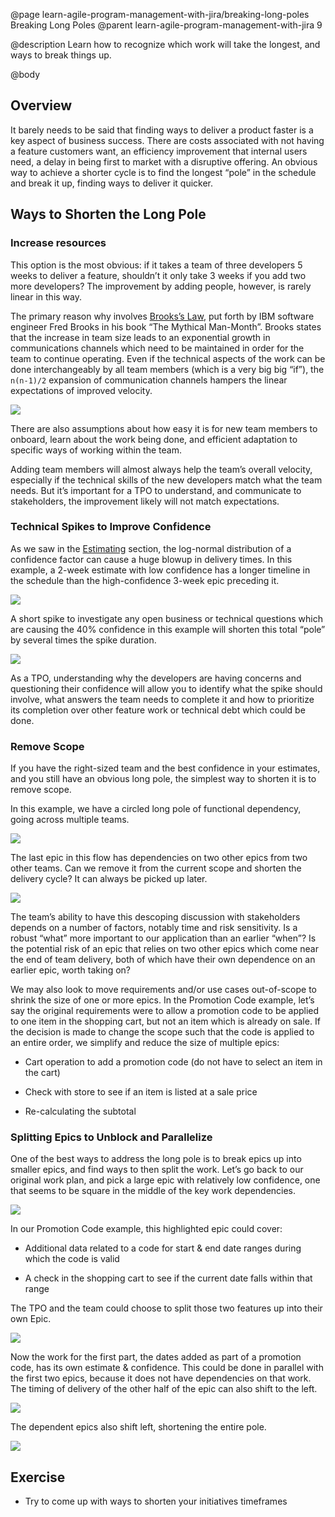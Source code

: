 @page learn-agile-program-management-with-jira/breaking-long-poles Breaking Long Poles
@parent learn-agile-program-management-with-jira 9

@description Learn how to recognize which work will take the longest, and ways to break things up.

@body

Overview
--------

It barely needs to be said that finding ways to deliver a product faster is a key aspect of business success. There are costs associated with not having a feature customers want, an efficiency improvement that internal users need, a delay in being first to market with a disruptive offering. An obvious way to achieve a shorter cycle is to find the longest “pole” in the schedule and break it up, finding ways to deliver it quicker.

Ways to Shorten the Long Pole
-----------------------------

### Increase resources

This option is the most obvious: if it takes a team of three developers 5 weeks to deliver a feature, shouldn’t it only take 3 weeks if you add two more developers? The improvement by adding people, however, is rarely linear in this way.

The primary reason why involves [Brooks’s Law](https://effectiviology.com/brooks-law/), put forth by IBM software engineer Fred Brooks in his book “The Mythical Man-Month”. Brooks states that the increase in team size leads to an exponential growth in communications channels which need to be maintained in order for the team to continue operating. Even if the technical aspects of the work can be done interchangeably by all team members (which is a very big big “if”), the `n(n-1)/2` expansion of communication channels hampers the linear expectations of improved velocity.

<img src="../static/img/program-management-with-jira/long-poles/handshakes.png" class="content-400-800-shadow"/>

There are also assumptions about how easy it is for new team members to onboard, learn about the work being done, and efficient adaptation to specific ways of working within the team.

Adding team members will almost always help the team’s overall velocity, especially if the technical skills of the new developers match what the team needs. But it’s important for a TPO to understand, and communicate to stakeholders, the improvement likely will not match expectations.

### Technical Spikes to Improve Confidence

As we saw in the [Estimating](https://bitovi.atlassian.net/wiki/spaces/PM/pages/350486657/Estimating) section, the log-normal distribution of a confidence factor can cause a huge blowup in delivery times. In this example, a 2-week estimate with low confidence has a longer timeline in the schedule than the high-confidence 3-week epic preceding it.

<img src="../static/img/program-management-with-jira/long-poles/estimate-and-confidence.png" class="content-400-800-shadow"/>


A short spike to investigate any open business or technical questions which are causing the 40% confidence in this example will shorten this total “pole” by several times the spike duration.

<img src="../static/img/program-management-with-jira/long-poles/spike.png" class="content-400-800-shadow"/>

As a TPO, understanding why the developers are having concerns and questioning their confidence will allow you to identify what the spike should involve, what answers the team needs to complete it and how to prioritize its completion over other feature work or technical debt which could be done.

### Remove Scope

If you have the right-sized team and the best confidence in your estimates, and you still have an obvious long pole, the simplest way to shorten it is to remove scope.

In this example, we have a circled long pole of functional dependency, going across multiple teams.

<img src="../static/img/program-management-with-jira/long-poles/long-pole.png" class="content-400-800-shadow"/>

The last epic in this flow has dependencies on two other epics from two other teams. Can we remove it from the current scope and shorten the delivery cycle? It can always be picked up later.

<img src="../static/img/program-management-with-jira/long-poles/shortened-long-pole.png" class="content-400-800-shadow"/>

The team’s ability to have this descoping discussion with stakeholders depends on a number of factors, notably time and risk sensitivity. Is a robust “what” more important to our application than an earlier “when”? Is the potential risk of an epic that relies on two other epics which come near the end of team delivery, both of which have their own dependence on an earlier epic, worth taking on?

We may also look to move requirements and/or use cases out-of-scope to shrink the size of one or more epics. In the Promotion Code example, let’s say the original requirements were to allow a promotion code to be applied to one item in the shopping cart, but not an item which is already on sale. If the decision is made to change the scope such that the code is applied to an entire order, we simplify and reduce the size of multiple epics:

*   Cart operation to add a promotion code (do not have to select an item in the cart)
    
*   Check with store to see if an item is listed at a sale price
    
*   Re-calculating the subtotal
    

### Splitting Epics to Unblock and Parallelize

One of the best ways to address the long pole is to break epics up into smaller epics, and find ways to then split the work. Let’s go back to our original work plan, and pick a large epic with relatively low confidence, one that seems to be square in the middle of the key work dependencies.

<img src="../static/img/program-management-with-jira/long-poles/identify-long-pole.png" class="content-400-800-shadow"/>


In our Promotion Code example, this highlighted epic could cover:

*   Additional data related to a code for start & end date ranges during which the code is valid
    
*   A check in the shopping cart to see if the current date falls within that range
    

The TPO and the team could choose to split those two features up into their own Epic.

<img src="../static/img/program-management-with-jira/long-poles/split-long-pole.png" class="content-400-800-shadow"/>

Now the work for the first part, the dates added as part of a promotion code, has its own estimate & confidence. This could be done in parallel with the first two epics, because it does not have dependencies on that work. The timing of delivery of the other half of the epic can also shift to the left.

<img src="../static/img/program-management-with-jira/long-poles/adjusted-after-split.png" class="content-400-800-shadow"/>

The dependent epics also shift left, shortening the entire pole.

<img src="../static/img/program-management-with-jira/long-poles/shortened-timing.png" class="content-400-800-shadow"/>

Exercise
--------

*   Try to come up with ways to shorten your initiatives timeframes
